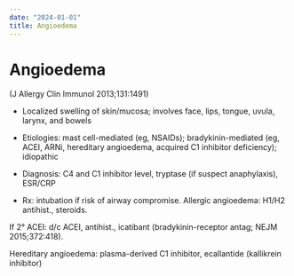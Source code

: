 ```yaml
---
date: "2024-01-01"
title: Angioedema
---
```


# Angioedema


(J Allergy Clin Immunol 2013;131:1491)

* Localized swelling of skin/mucosa; involves face, lips, tongue, uvula, larynx, and bowels

* Etiologies: mast cell-mediated (eg, NSAIDs); bradykinin-mediated (eg, ACEI, ARNi, hereditary angioedema, acquired C1 inhibitor deficiency); idiopathic

* Diagnosis: C4 and C1 inhibitor level, tryptase (if suspect anaphylaxis), ESR/CRP

* Rx: intubation if risk of airway compromise. Allergic angioedema: H1/H2 antihist., steroids.

If 2° ACEI: d/c ACEI, antihist., icatibant (bradykinin-receptor antag; NEJM 2015;372:418).

Hereditary angioedema: plasma-derived C1 inhibitor, ecallantide (kallikrein inhibitor)
